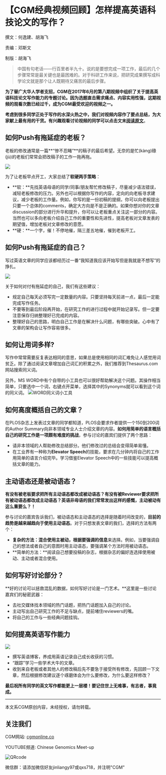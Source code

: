 # 【CGM经典视频回顾】怎样提高英语科技论文的写作？

撰文：何逸建、胡海飞<br>

责编：邓斯文<br>

制版：胡海飞<br>

> 中国有句老话——行百里者半九十。说的是要想完成一项工作，最后的几个步骤常常是最关键也是最困难的。对于科研工作来说，把研究成果撰写成科学论文就是那个让人既期待又痛苦的最后步骤。

**为了替广大华人学者支招，CGM在2017年6月的第八期视频中组织了关于提高英语科技论文写作能力的专题讨论。因为选题直击需求痛点、内容实用性强，这期视频的观看次数已经过千，成为CGM最受欢迎的视频之一。**

**考虑到很多同学正处于写作的水深火热之中，我们对视频内容作了要点总结，为大家献上最有用的干货。有兴趣观看讨论视频的同学可以点击文末[阅读原文](https://cgmonline.co/2017/06/cgm-%E7%AC%AC8%E6%9C%9F%E6%80%8E%E6%A0%B7%E6%8F%90%E9%AB%98%E8%8B%B1%E6%96%87%E7%A7%91%E6%8A%80%E8%AE%BA%E6%96%87%E7%9A%84%E5%86%99%E4%BD%9C/)**。

## 如何Push有拖延症的老板？

老板的修改通常是一篇**“惨不忍睹”**的稿子的最后希望。无奈的是忙(kàng)碌(jù)的老板们常常会把改稿子的工作一拖再拖。

![][1]

为了让老板早点开工，大家总结了**软硬两手策略**：

 - **软：**先找英语母语的同学/同事/朋友帮忙修改稿子，尽量减少语法错误，减轻老板修改的压力。另外也可以根据你写作的内容，定向的向老板寻求建议，减少老板的工作量。例如，你写的是一份初稿的提纲，你可以向老板提出只要一个总体的comments，确定大方向是不是正确的。如果你想对你的文章discussion的部分进行升华和提升，你可以让老板重点关注这一部分的内容。当然也可以多向老板介绍自己工作的重要性和先进性，提高老板对文章发表的期望值，增加老板对文章修改的意愿。
 - **硬：**一个字，催！不停地催，隔三差五地催，催到老板开工。

## 如何Push有拖延症的自己？

写过英语文章的同学应该都经历过一番“我知道我应该开始写但是我就是不想写”的挣扎。

![][2]


关于如何对付有拖延症的自己，我们有这些建议：

 - 规定自己每天必须写完一定数量的内容。只要坚持每天前进一点，最后一定能完成写作任务。
 - 不要等到最后阶段再开始，在研究工作的进行过程中就开始记录写。但一定要注意保存归纳整理好已完成的内容。
 - 整理好自己的思路，明白自己工作是在解决什么问题，有哪些突破。心中有了文章的架构会让写作容易很多。
 
## 如何让用词多样?
写作中常常需要反复表达相同的意思，如果总是使用相同的词汇难免让人感觉用词贫乏。除了通过阅读文章增加自己词汇的积累之外，我们推荐到Thesaurus.com网站搜索同义词。

另外，MS WORD中有个自带的小工具也可以很好帮助解决这个问题。其操作相当简单，只要选中一个词，右键点开菜单，选择其中的Synonyms就可以看到这个词的同义词。
![WORD同义词小工具][3]


## 如何高度概括自己的文章？
在PLOS杂志上发表过文章的同学都知道，PLOS会要求作者提供一个150到200词的Author Summary向非本领域专业人士介绍文章的内容。**如何用简单的语言概括自己的研究工作是一项颇有难度的挑战**，参与讨论的嘉宾们提供了两个思路：

 - 请非本领域的人帮助修改总结部分。他们修改过的总结会变得简单易懂。
 - 在工业界有一种称为**Elevator Speech**的技能，要求在几分钟内将自己的工作用简单的语言介绍完毕。学习借鉴Elevator Speech中的一些技能可以提高概括文章的能力。

## 主动语态还是被动语态？
**有没有被老板要求把所有主动语态都改成被动语态？有没有被Reviewer要求把所有被动语态都改成主动语态？英语非母语的我们常常发出这样的感慨，主动被动有这么重要么？！**

参与讨论的嘉宾告诉我们，被动语态和主动语态的选择是随着时间改变的，**目前的趋势是越来越趋向于使用主动语态**。对于只想发表文章的我们，选择的方法有两个：

 - **复杂的方法：**混合使用主被动，根据**要强调的信息**来选择。例如，当要强调自己的想法或者自己的意图时用主动语态，要强调某个方法时用被动语态。 
 - **简单的方法：**阅读自己想要投稿的杂志，根据杂志的偏好连选择使用被动、主动或者混合使用。


## 如何写好讨论部分？
**好的讨论可以拯救混乱的数据，如何写好讨论是一门艺术。**这里是一些讨论嘉宾们的秘密武器：

 - 去社交媒体找本领域的热门话题，把热门话题加入自己的讨论。
 - 主动写出自己研究工作的不足与缺点，提前堵住reviewers的嘴。
 - 将自己的工作与一些经典问题挂钩。

## 如何提高英语写作能力

![][4]

 - 撰写英语博客，养成用英语记录自己成长收获的习惯。
 - “跟踪”学习一些学术大牛的文章。
 - 收到来自老板或者其他人的修改稿后先不要急于接受所有修改，先回顾一下文章，然后根据修改建议逐个琢磨体会为什么要修改，为什么要这样修改？

**最后祝所有同学的英文写作都能更上一层楼！要记住世上无难事，有志者，事竟成。**

----------
本文系CGM原创内容，未经授权，请勿转载。

## 关注我们

CGM网站: [cgmonline.co](https://cgmonline.co/)<br>

YOUTUBE频道: Chinese Genomics Meet-up<br>

![QRcode][5]

微信群：请添加微信好友jinliangy97或qxs718，并注明"CGM"


  [1]: https://rivercitycounseling.com/wp-content/uploads/2016/10/38829125_s.png-procrastination.png
  [2]: http://www.artfulthinkers.com/wp-content/uploads/2012/09/iStock_000020143544XSmall.jpg
  [3]: http://static.zybuluo.com/lakesea/6u19963re12k24o0c8g4xaan/Synonyms.png
  [4]: https://www.gsxubo.com/uploads/allimg/181218/1-1Q21QU339B1.jpg
  [5]: http://static.zybuluo.com/lakesea/7ky7orh2t6fv90xbkhmz9don/qrcode_for_gh_2e9776f24ee5_258.jpg